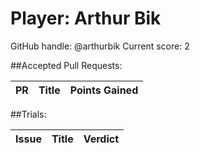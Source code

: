 # Player: Arthur Bik

GitHub handle: @arthurbik
Current score: 2

##Accepted Pull Requests:

| PR | Title | Points Gained|
| -- |:-----:|:------------:|


##Trials:

| Issue | Title | Verdict|
| ----- |:-----:|:------:|

